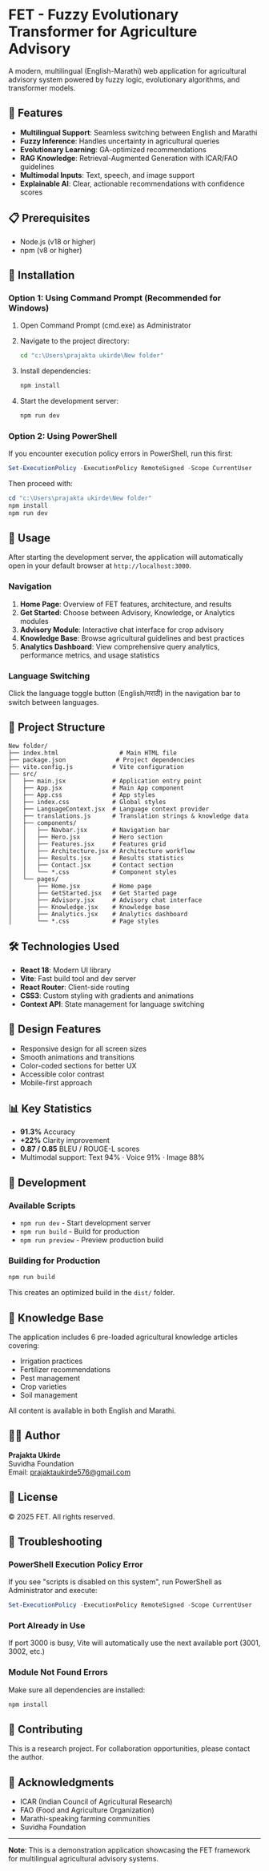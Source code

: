 # FET - Fuzzy Evolutionary Transformer for Agriculture Advisory

A modern, multilingual (English-Marathi) web application for agricultural advisory system powered by fuzzy logic, evolutionary algorithms, and transformer models.

## 🌟 Features

- **Multilingual Support**: Seamless switching between English and Marathi
- **Fuzzy Inference**: Handles uncertainty in agricultural queries
- **Evolutionary Learning**: GA-optimized recommendations
- **RAG Knowledge**: Retrieval-Augmented Generation with ICAR/FAO guidelines
- **Multimodal Inputs**: Text, speech, and image support
- **Explainable AI**: Clear, actionable recommendations with confidence scores

## 📋 Prerequisites

- Node.js (v18 or higher)
- npm (v8 or higher)

## 🚀 Installation

### Option 1: Using Command Prompt (Recommended for Windows)

1. Open Command Prompt (cmd.exe) as Administrator
2. Navigate to the project directory:
   ```cmd
   cd "c:\Users\prajakta ukirde\New folder"
   ```

3. Install dependencies:
   ```cmd
   npm install
   ```

4. Start the development server:
   ```cmd
   npm run dev
   ```

### Option 2: Using PowerShell

If you encounter execution policy errors in PowerShell, run this first:

```powershell
Set-ExecutionPolicy -ExecutionPolicy RemoteSigned -Scope CurrentUser
```

Then proceed with:

```powershell
cd "c:\Users\prajakta ukirde\New folder"
npm install
npm run dev
```

## 🎯 Usage

After starting the development server, the application will automatically open in your default browser at `http://localhost:3000`.

### Navigation

1. **Home Page**: Overview of FET features, architecture, and results
2. **Get Started**: Choose between Advisory, Knowledge, or Analytics modules
3. **Advisory Module**: Interactive chat interface for crop advisory
4. **Knowledge Base**: Browse agricultural guidelines and best practices
5. **Analytics Dashboard**: View comprehensive query analytics, performance metrics, and usage statistics

### Language Switching

Click the language toggle button (English/मराठी) in the navigation bar to switch between languages.

## 📁 Project Structure

```
New folder/
├── index.html                 # Main HTML file
├── package.json              # Project dependencies
├── vite.config.js           # Vite configuration
├── src/
│   ├── main.jsx             # Application entry point
│   ├── App.jsx              # Main App component
│   ├── App.css              # App styles
│   ├── index.css            # Global styles
│   ├── LanguageContext.jsx  # Language context provider
│   ├── translations.js      # Translation strings & knowledge data
│   ├── components/
│   │   ├── Navbar.jsx       # Navigation bar
│   │   ├── Hero.jsx         # Hero section
│   │   ├── Features.jsx     # Features grid
│   │   ├── Architecture.jsx # Architecture workflow
│   │   ├── Results.jsx      # Results statistics
│   │   ├── Contact.jsx      # Contact section
│   │   └── *.css            # Component styles
│   └── pages/
│       ├── Home.jsx         # Home page
│       ├── GetStarted.jsx   # Get Started page
│       ├── Advisory.jsx     # Advisory chat interface
│       ├── Knowledge.jsx    # Knowledge base
│       ├── Analytics.jsx    # Analytics dashboard
│       └── *.css            # Page styles
```

## 🛠️ Technologies Used

- **React 18**: Modern UI library
- **Vite**: Fast build tool and dev server
- **React Router**: Client-side routing
- **CSS3**: Custom styling with gradients and animations
- **Context API**: State management for language switching

## 🎨 Design Features

- Responsive design for all screen sizes
- Smooth animations and transitions
- Color-coded sections for better UX
- Accessible color contrast
- Mobile-first approach

## 📊 Key Statistics

- **91.3%** Accuracy
- **+22%** Clarity improvement
- **0.87 / 0.85** BLEU / ROUGE-L scores
- Multimodal support: Text 94% · Voice 91% · Image 88%

## 🔧 Development

### Available Scripts

- `npm run dev` - Start development server
- `npm run build` - Build for production
- `npm run preview` - Preview production build

### Building for Production

```cmd
npm run build
```

This creates an optimized build in the `dist/` folder.

## 📝 Knowledge Base

The application includes 6 pre-loaded agricultural knowledge articles covering:
- Irrigation practices
- Fertilizer recommendations
- Pest management
- Crop varieties
- Soil management

All content is available in both English and Marathi.

## 👩‍💻 Author

**Prajakta Ukirde**  
Suvidha Foundation  
Email: prajaktaukirde576@gmail.com

## 📄 License

© 2025 FET. All rights reserved.

## 🐛 Troubleshooting

### PowerShell Execution Policy Error

If you see "scripts is disabled on this system", run PowerShell as Administrator and execute:

```powershell
Set-ExecutionPolicy -ExecutionPolicy RemoteSigned -Scope CurrentUser
```

### Port Already in Use

If port 3000 is busy, Vite will automatically use the next available port (3001, 3002, etc.)

### Module Not Found Errors

Make sure all dependencies are installed:

```cmd
npm install
```

## 🤝 Contributing

This is a research project. For collaboration opportunities, please contact the author.

## 🙏 Acknowledgments

- ICAR (Indian Council of Agricultural Research)
- FAO (Food and Agriculture Organization)
- Marathi-speaking farming communities
- Suvidha Foundation

---

**Note**: This is a demonstration application showcasing the FET framework for multilingual agricultural advisory systems.
